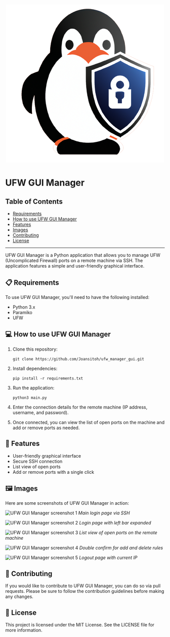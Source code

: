 # <div align="center"><img src="/images/logo.png" alt="UFW GUI Manager logo"></div>

# UFW GUI Manager

## Table of Contents

- [Requirements](#-requirements)
- [How to use UFW GUI Manager](#-how-to-use-ufw-gui-manager)
- [Features](#-features)
- [Images](#%EF%B8%8F-images)
- [Contributing](#-contributing)
- [License](#-license)

---

UFW GUI Manager is a Python application that allows you to manage UFW (Uncomplicated Firewall) ports on a remote machine via SSH. The application features a simple and user-friendly graphical interface.

## 📋 Requirements

To use UFW GUI Manager, you'll need to have the following installed:

- Python 3.x
- Paramiko
- UFW

## 💻 How to use UFW GUI Manager

1. Clone this repository:
    ```
    git clone https://github.com/Joansitoh/ufw_manager_gui.git
    ```

2. Install dependencies:
    ```
    pip install -r requirements.txt
    ```

3. Run the application:
    ```
    python3 main.py
    ```


4. Enter the connection details for the remote machine (IP address, username, and password).

5. Once connected, you can view the list of open ports on the machine and add or remove ports as needed.

## 🌟 Features

- User-friendly graphical interface
- Secure SSH connection
- List view of open ports
- Add or remove ports with a single click

## 🖼️ Images

Here are some screenshots of UFW GUI Manager in action:

![UFW GUI Manager screenshot 1](/screenshots/login_page.png)
_Main login page via SSH_

![UFW GUI Manager screenshot 2](/screenshots/login_page_expand.png)
_Login page with left bar expanded_

![UFW GUI Manager screenshot 3](/screenshots/ports_page.png)
_List view of open ports on the remote machine_

![UFW GUI Manager screenshot 4](/screenshots/ports_page_warning.png)
_Double confirm for add and delete rules_

![UFW GUI Manager screenshot 5](/screenshots/login_profile.png)
_Logout page with current IP_

## 🤝 Contributing

If you would like to contribute to UFW GUI Manager, you can do so via pull requests. Please be sure to follow the contribution guidelines before making any changes.

## 📝 License

This project is licensed under the MIT License. See the LICENSE file for more information.

